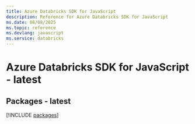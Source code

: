 ```yaml
---
title: Azure Databricks SDK for JavaScript
description: Reference for Azure Databricks SDK for JavaScript
ms.date: 08/08/2025
ms.topic: reference
ms.devlang: javascript
ms.service: databricks
---
```

# Azure Databricks SDK for JavaScript - latest
## Packages - latest
[!INCLUDE [packages](databricks-index.md)]